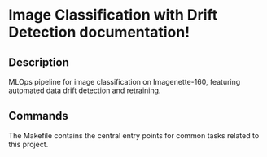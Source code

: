 # Image Classification with Drift Detection documentation!

## Description

MLOps pipeline for image classification on Imagenette-160, featuring automated data drift detection and retraining.

## Commands

The Makefile contains the central entry points for common tasks related to this project.

